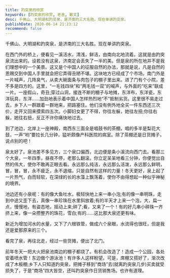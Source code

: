 ```yaml
---
title: 趵突泉的欣赏
keywords: [趵突泉的欣赏, 老舍, 散文]
desc: 千佛山、大明湖和趵突泉，是济南的三大名胜。现在单讲趵突泉。
publishDate: 2020-06-14 21:23:12
recommend: false
---
```


千佛山、大明湖和趵突泉，是济南的三大名胜。现在单讲趵突泉。

在西门外的桥上，便看见一溪活水，清浅，鲜洁，由南向北地流着。这就是由趵突泉流出来的。设若没有这泉，济南定会丢失了一半的美。但是泉的所在地并不是我们理想中的一个美景。这又是个中国人的征服自然的办法，那就是说，凡是自然的恩赐交到中国人手里就会把它弄得丑陋不堪。这块地方已经成了个市场。南门外是一片喊声，几阵臭气，从卖大碗面条与肉包子的棚子里出来。进了门有个小院，差不多是四方的。这里，“一毛钱四块”和“两毛钱一双”的喊声，与外面的“吃来”联成一片。一座假山，奇丑;穿过山洞，接连不断的棚子与地摊，东洋布，东洋瓷，东洋玩具，东洋……加劲地表示着中国人怎样热烈地“不”抵制劣货。这里很不易走过去，乡下人一群跟着一群地来，把路塞住。他们没有例外地全买一件东西还三次价，走开又回来摸索四五次。小脚妇女更了不得，你往左躲，她往左扭;你往右躲，她往右扭，反正不许你痛快地过去。

到了池边，北岸上一座神殿，南西东三面全是唱鼓书的茶棚，唱的多半是梨花大鼓，一声“哟”要拉长几分钟，猛听颇像产科医院的病室。除了茶棚还是日货摊子，说点别的吧！

泉太好了。泉池差不多见方，三个泉口偏西，北边便是条小溪流向西门去。看那三个大泉，一年四季，昼夜不停，老那么翻滚。你立定呆呆地看三分钟，你便觉出自然的伟大，使你不敢再正眼去看。永远那么纯洁，永远那么活泼，永远那么鲜明，冒，冒，冒，永不疲乏，永不退缩，只是自然有这样的力量！冬天更好，泉上起了一片热气，白而轻软，在深绿的长的水藻上飘荡着，使你不由得想起一种似乎神秘的境界。

池边还有小泉呢：有的像大鱼吐水，极轻快地上来一串小泡;有的像一串明珠，走到中途又歪下去，真像一串珍珠在水里斜放着;有的半天才上来一个泡，大，扁一点，慢慢地，有姿态地，摇动上来;碎了;看，又来了一个！有的好几串小碎珠一齐挤上来，像一朵攒整齐的珠花，雪白;有的……这比那大泉还更有味。

新近为增加河水的水量，又下了六根铁管，做成六个泉眼，水流得也很旺，但是我还是爱那原来的三个。

看完了泉，再往北走，经过一些货摊，便出了北门。

前年冬天一把大火把泉池南边的棚子都烧了。有机会改造了！造成一个公园，各处安着喷水管！东边做个游泳池！有许多人这样盼望。可是，席棚又搭好了，渐次改成了木板棚;乡下人只知道趵突泉，把摊子移到“商场”去(就离趵突泉几步)买卖就受损失了，于是“商场”四大皆空，还叫趵突泉作日货销售场。也许有道理。